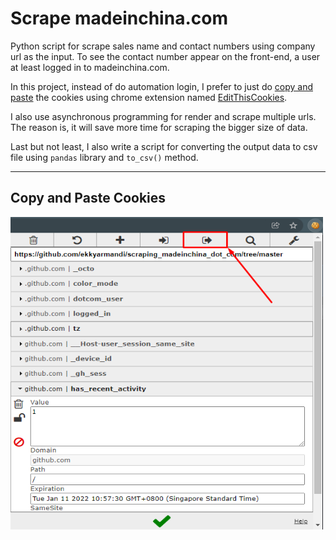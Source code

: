 # Scrape madeinchina.com

Python script for scrape sales name and contact numbers using company url as the input. To see the contact number appear on the front-end, a user at least logged in to madeinchina.com.  

In this project, instead of do automation login, I prefer to just do [copy and paste](#copy-and-paste-cookies) the cookies using chrome extension named [EditThisCookies](https://chrome.google.com/webstore/detail/editthiscookie/fngmhnnpilhplaeedifhccceomclgfbg).

I also use asynchronous programming for render and scrape multiple urls. The reason is, it will save more time for scraping the bigger size of data.  

Last but not least, I also write a script for converting the output data to csv file using `pandas` library and `to_csv()` method.

___  
## Copy and Paste Cookies
<img src="./images/Screenshot_3.png" width=500 height=500 align="middle">
